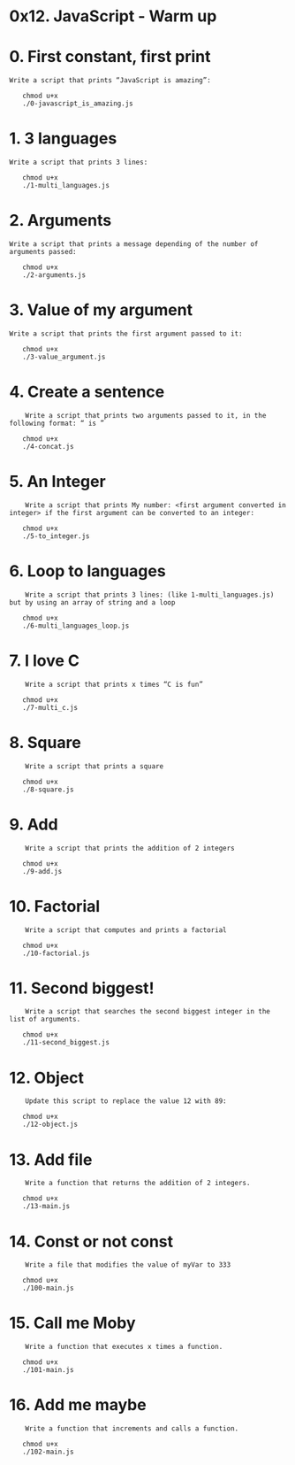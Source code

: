 # 0x12. JavaScript - Warm up

# 0. First constant, first print

    Write a script that prints “JavaScript is amazing”:

<ul>

    chmod u+x
    ./0-javascript_is_amazing.js 

</ul>

# 1. 3 languages

    Write a script that prints 3 lines:

<ul>

    chmod u+x
    ./1-multi_languages.js 

</ul>


# 2. Arguments

    Write a script that prints a message depending of the number of arguments passed:

<ul>

    chmod u+x
    ./2-arguments.js
</ul>

# 3. Value of my argument


    Write a script that prints the first argument passed to it:

<ul>

    chmod u+x
    ./3-value_argument.js 
</ul>

# 4. Create a sentence

        Write a script that prints two arguments passed to it, in the following format: “ is ”

<ul>

    chmod u+x
    ./4-concat.js
</ul>

# 5. An Integer


        Write a script that prints My number: <first argument converted in integer> if the first argument can be converted to an integer:

<ul>

    chmod u+x
    ./5-to_integer.js
</ul>

# 6. Loop to languages


        Write a script that prints 3 lines: (like 1-multi_languages.js) but by using an array of string and a loop


<ul>

    chmod u+x
    ./6-multi_languages_loop.js

</ul>

# 7. I love C


        Write a script that prints x times “C is fun”

<ul>

    chmod u+x
    ./7-multi_c.js
</ul>


# 8. Square


        Write a script that prints a square


<ul>

    chmod u+x
    ./8-square.js
</ul>


# 9. Add


        Write a script that prints the addition of 2 integers

<ul>

    chmod u+x
    ./9-add.js
</ul>


# 10. Factorial


        Write a script that computes and prints a factorial

<ul>

    chmod u+x
    ./10-factorial.js
</ul>


# 11. Second biggest!


        Write a script that searches the second biggest integer in the list of arguments.


<ul>

    chmod u+x
    ./11-second_biggest.js
</ul>

# 12. Object


        Update this script to replace the value 12 with 89:


<ul>

    chmod u+x
    ./12-object.js
</ul>

# 13. Add file

        Write a function that returns the addition of 2 integers.


<ul>

    chmod u+x
    ./13-main.js

</ul>

# 14. Const or not const


        Write a file that modifies the value of myVar to 333


<ul>

    chmod u+x
    ./100-main.js
</ul>

# 15. Call me Moby


        Write a function that executes x times a function.

<ul>

    chmod u+x
    ./101-main.js
</ul>

# 16. Add me maybe


        Write a function that increments and calls a function.

<ul>

    chmod u+x
    ./102-main.js
</ul>





